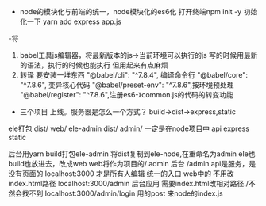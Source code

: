 - node的模块化与前端的统一，node模块化的es6化 
打开终端npm init -y 初始化一下
yarn add express
app.js

-将
1. babel工具js编辑器，将最新版本的js->当前环境可以执行的js
写的时候用最新的语法，执行的时候也能执行
但用起来有点麻烦
2. 转译
要安装一堆东西
"@babel/cli": "^7.8.4", 编译命令行
"@babel/core": "^7.8.6", 变异核心代码
"@babel/preset-env": "^7.8.6",按环境预处理
"@babel/register": "^7.8.6",注册es6-》common.js的代码的转变功能

- 三个项目
上线。服务器是怎么一个方式？
build->dist->express,static

ele打包 dist/ web/
ele-admin dist/ admin/
一定是在node项目中 api
express static

后台用yarn build打包ele-admin
将dist复制到ele-node,在重命名为admin
ele也build也放进去，改成web
web将作为项目的/
admin 后台 /admin
api是服务，是没有页面的
localhost:3000 才是所有人编辑 统一的入口 web中的 不用改index.html路径
localhost:3000/admin 后台应用 需要index.html改相对路径./不然会找不到
localhost:3000/admin/login 用的post
来node的index.js